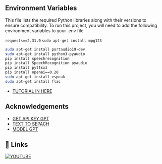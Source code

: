 
## Environment Variables
This file lists the required Python libraries along with their versions to ensure compatibility.
To run this project, you will need to add the following environment variables to your .env file


`requests==2.31.0`
`sudo apt-get install mpg123`
```bash
sudo apt-get install portaudio19-dev
sudo apt-get install python3-pyaudio
pip install speechrecognition
pip install SpeechRecognition pyaudio
pip install pyttsx3
pip install openai==0.28
sudo apt-get install espeak
sudo apt-get install flac
``````

 - [TUTORIAL IN HERE ](https://www.youtube.com/watch?v=Sr4QnzyEeJ8)
## Acknowledgements

 - [GET API KEY GPT](https://platform.openai.com/docs/overview)
 - [TEXT TO SEPACH](https://platform.openai.com/docs/guides/text-to-speech)
 - [MODEL GPT](https://platform.openai.com/docs/models)


## 🔗 Links
[![YOUTUBE](https://img.shields.io/badge/my_portfolio-000?style=for-the-badge&logo=ko-fi&logoColor=white)](https://www.youtube.com/@CHYAILYA)
